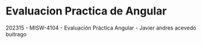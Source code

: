 # Evaluacion Practica de Angular


202315 -  MISW-4104   - Evaluación Práctica Angular - Javier andres acevedo buitrago
